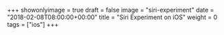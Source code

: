 +++
showonlyimage = true
draft = false
image = "siri-experiment"
date = "2018-02-08T08:00:00+00:00"
title = "Siri Experiment on iOS"
weight = 0
tags = ["ios"]
+++

